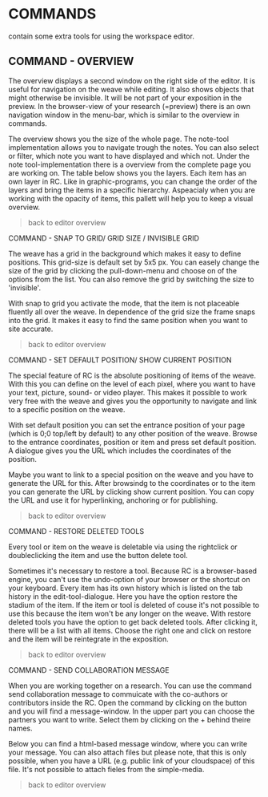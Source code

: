 # COMMANDS 

contain some extra tools for using the workspace editor. 

## COMMAND - OVERVIEW 

The overview displays a second window on the right side of the editor. It is useful for navigation on the weave while editing. It also shows objects that might otherwise be invisible. It will be not part of your exposition in the preview. In the browser-view of your research (=preview) there is an own navigation window in the menu-bar, which is similar to the overview in commands.

The overview shows you the size of the whole page. The note-tool implementation allows you to navigate trough the notes. You can also select or filter, which note you want to have displayed and which not. Under the note tool-implementation there is a overview from the complete page you are working on. The table below shows you the layers. Each item has an own layer in RC. Like in graphic-programs, you can change the order of the layers and bring the items in a specific hierarchy. Aspeacialy when you are working with the opacity of items, this pallett will help you to keep a visual overview.



> back to editor overview

 

COMMAND - SNAP TO GRID/ GRID SIZE / INVISIBLE GRID


The weave has a grid in the background which makes it easy to define positions. This grid-size is default set by 5x5 px. You can easely change the size of the grid by clicking the pull-down-menu and choose on of the options from the list. You can also remove the grid by switching the size to 'invisible'.

With snap to grid you activate the mode, that the item is not placeable fluently all over the weave. In dependence of the grid size the frame snaps into the grid. It makes it easy to find the same position when you want to site accurate.


 > back to editor overview

 

COMMAND - SET DEFAULT POSITION/ SHOW CURRENT POSITION

 

The special feature of RC is the absolute positioning of items of the weave. With this you can define on the level of each pixel, where you want to have your text, picture, sound- or video player. This makes it possible to work very free with the weave and gives you the opportunity to navigate and link to a specific position on the weave.

With set default position you can set the entrance position of your page (which is 0;0 top/left by default) to any other position of the weave. Browse to the entrance coordinates, position or item and press set default position. A dialogue gives you the URL which includes the coordinates of the position.

Maybe you want to link to a special position on the weave and you have to generate the URL for this. After browsindg to the coordinates or to the item you can generate the URL by clicking show current position. You can copy the URL and use it for hyperlinking, anchoring or for publishing.

 

 

 > back to editor overview


COMMAND - RESTORE DELETED TOOLS

 

Every tool or item on the weave is deletable via using the rightclick or doubleclicking the item and use the button delete tool.

Sometimes it's necessary to restore a tool. Because RC is a browser-based engine, you can't use the undo-option of your browser or the shortcut on your keyboard. Every item has its own history which is listed on the tab history in the edit-tool-dialogue. Here you have the option restore the stadium of the item. If the item or tool is deleted of couse it's not possible to use this because the item won't be any longer on the weave. With restore deleted tools you have the option to get back deleted tools. After clicking it, there will be a list with all items. Choose the right one and click on restore and the item will be reintegrate in the exposition.


> back to editor overview

 

COMMAND - SEND COLLABORATION MESSAGE


When you are working together on a research. You can use the command send collaboration message to commuicate with the co-authors or contributors inside the RC. Open the command by clicking on the button and you will find a message-window. In the upper part you can choose the partners you want to write. Select them by clicking on the + behind theire names.

Below you can find a html-based message window, where you can write your message. You can also attach files but please note, that this is only possible, when you have a URL (e.g. public link of your cloudspace) of this file. It's not possible to attach  fieles from the simple-media.


 > back to editor overview





